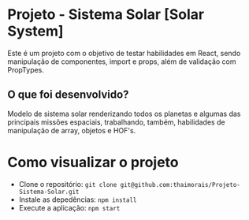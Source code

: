 # Projeto - Sistema Solar [Solar System]
Este é um projeto com o objetivo de testar habilidades em React, sendo manipulação de componentes, import e props, além de validação com PropTypes.

## O que foi desenvolvido?
Modelo de sistema solar renderizando todos os planetas e algumas das principais missões espaciais, trabalhando, também, habilidades de manipulação
de array, objetos e HOF's.

# Como visualizar o projeto
* Clone o repositório:
```git clone git@github.com:thaimorais/Projeto-Sistema-Solar.git```
* Instale as depedências:
```npm install```
* Execute a aplicação:
```npm start```

